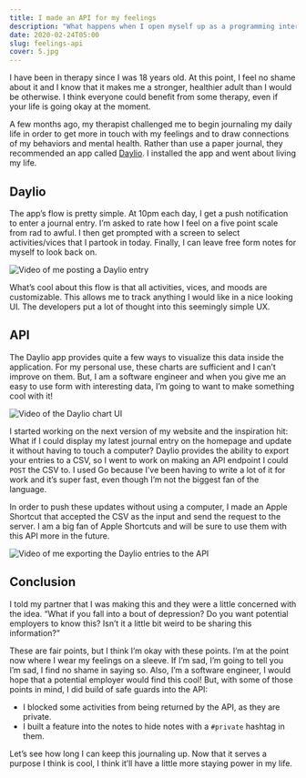 ```yaml
---
title: I made an API for my feelings
description: "What happens when I open myself up as a programming interface?"
date: 2020-02-24T05:00
slug: feelings-api
cover: 5.jpg
---
```


I have been in therapy since I was 18 years old. At this point, I feel no shame about it and I know that it makes me a stronger, healthier adult than I would be otherwise. I think everyone could benefit from some therapy, even if your life is going okay at the moment.

A few months ago, my therapist challenged me to begin journaling my daily life in order to get more in touch with my feelings and to draw connections of my behaviors and mental health. Rather than use a paper journal, they recommended an app called [Daylio](https://daylio.webflow.io). I installed the app and went about living my life.

## Daylio

The app’s flow is pretty simple. At 10pm each day, I get a push notification to enter a journal entry. I’m asked to rate how I feel on a five point scale from rad to awful. I then get prompted with a screen to select activities/vices that I partook in today. Finally, I can leave free form notes for myself to look back on.

![Video of me posting a Daylio entry](https://media.giphy.com/media/cNZfGidBskUeupmA3J/giphy.gif)

What’s cool about this flow is that all activities, vices, and moods are customizable. This allows me to track anything I would like in a nice looking UI. The developers put a lot of thought into this seemingly simple UX.

## API

The Daylio app provides quite a few ways to visualize this data inside the application. For my personal use, these charts are sufficient and I can’t improve on them. But, I am a software engineer and when you give me an easy to use form with interesting data, I’m going to want to make something cool with it!

![Video of the Daylio chart UI](https://media.giphy.com/media/L4BZsZ62oeiPwsSQWf/giphy.gif)

I started working on the next version of my website and the inspiration hit: What if I could display my latest journal entry on the homepage and update it without having to touch a computer? Daylio provides the ability to export your entries to a CSV, so I went to work on making an API endpoint I could `POST` the CSV to. I used Go because I’ve been having to write a lot of it for work and it’s super fast, even though I’m not the biggest fan of the language.

In order to push these updates without using a computer, I made an Apple Shortcut that accepted the CSV as the input and send the request to the server. I am a big fan of Apple Shortcuts and will be sure to use them with this API more in the future.

![Video of me exporting the Daylio entries to the API](https://media.giphy.com/media/j6rC9gdFdrgpa8P0vi/giphy.gif)

## Conclusion

I told my partner that I was making this and they were a little concerned with the idea. “What if you fall into a bout of depression? Do you want potential employers to know this? Isn’t it a little bit weird to be sharing this information?”

These are fair points, but I think I’m okay with these points. I’m at the point now where I wear my feelings on a sleeve. If I’m sad, I’m going to tell you I’m sad, I find no shame in saying so. Also, I’m a software engineer, I would hope that a potential employer would find this cool! But, with some of those points in mind, I did build of safe guards into the API:

- I blocked some activities from being returned by the API, as they are private.
- I built a feature into the notes to hide notes with a `#private` hashtag in them.

Let’s see how long I can keep this journaling up. Now that it serves a purpose I think is cool, I think it’ll have a little more staying power in my life. 
